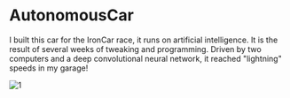 # AutonomousCar
I built this car for the IronCar race, it runs on artificial intelligence. It is the result of several weeks of tweaking and programming. Driven by two computers and a deep convolutional neural network, it reached "lightning" speeds in my garage!

![1](https://i.ibb.co/LSyvr5T/IMG-0640.jpg)
